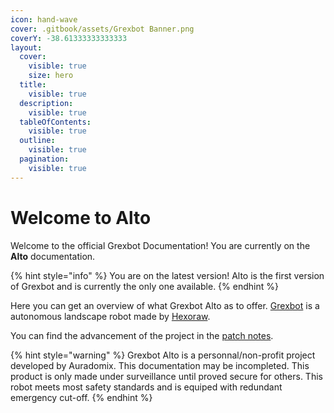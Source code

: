 ```yaml
---
icon: hand-wave
cover: .gitbook/assets/Grexbot Banner.png
coverY: -38.61333333333333
layout:
  cover:
    visible: true
    size: hero
  title:
    visible: true
  description:
    visible: true
  tableOfContents:
    visible: true
  outline:
    visible: true
  pagination:
    visible: true
---
```


# Welcome to Alto

Welcome to the official Grexbot Documentation! You are currently on the **Alto** documentation.

{% hint style="info" %}
You are on the latest version! Alto is the first version of Grexbot and is currently the only one available.
{% endhint %}

Here you can get an overview of what Grexbot Alto as to offer. [Grexbot](https://grexbot.com) is a autonomous landscape robot made by [Hexoraw](https://hexoraw.com).

You can find the advancement of the project in the [patch notes](https://github.com/Hexoraw/grexbot-devro/blob/master/docs/broken-reference/README.md).

{% hint style="warning" %}
Grexbot Alto is a personnal/non-profit project developed by Auradomix. This documentation may be incompleted. This product is only made under surveillance until proved secure for others. This robot meets most safety standards and is equiped with redundant emergency cut-off.
{% endhint %}

